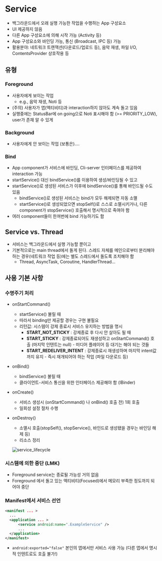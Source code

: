# Service
- 백그라운드에서 오래 실행 가능한 작업을 수행하는 App 구성요소
- UI 제공하지 않음
- 다른 App 구성요소에 의해 시작 가능 (Activity 등)
- App 구성요소와 바인딩 가능, 통신 (Broadcast, IPC 등) 가능
- 활용분야: 네트워크 트랜잭션(다운로드/업로드 등), 음악 재생, 파일 I/O, ContentsProvider 상호작용 등

## 유형
### Foreground
- 사용자에게 보이는 작업
  - e.g., 음악 재생, Noti 등
- (주의) 사용자가 앱(액티비티)과 interaction하지 않아도 계속 돌고 있음
- 실행중에는 StatusBar에 on going으로 Noti 표시해야 함 (>= PRIORITY_LOW), user가 존재 알 수 있게


### Background
- 사용자에게 안 보이는 작업 (보통은)....

### Bind
- App component가 서비스에 바인딩, Cli-server 인터페이스를 제공하여 interaction 가능
- startService() 대신 bindService()를 이용하여 생성/바인딩될 수 있고
- startService()로 생성된 서비스가 이후에 bindService()를 통해 바인드될 수도 있음
  - bindService()로 생성된 서비스는 bind가 모두 해제되면 자동 소멸
  - startService()로 생성되었으면 stopSelf()로 스스로 소멸시키거나, 다른 component가 stopService() 호출해서 명시적으로 죽여야 함
- 여러 component들이 한꺼번에 bind 가능하기도 함

## Service vs. Thread
- 서비스는 백그라운드에서 실행 가능할 뿐이고
- 기본적으로는 main thread에서 돌게 된다. 스레드 자체를 메인으로부터 분리해야 하는 경우(네트워크 작업 등)에는 별도 스레드에서 돌도록 조치해야 함
  - Thread, AsyncTask, Coroutine, HandlerThread...
  
## 사용 기본 사항
### 수명주기 처리
- onStartCommand()
  - startService() 불릴 때
  - 따라서 binding만 제공할 경우는 구현 불필요
  - 리턴값: 시스템이 강제 종료시 서비스 유지하는 방법을 명시
    - **START_NOT_STICKY** : 강제종료 후 다시 안 살아도 될 때
    - **START_STICKY** : 강제종료되어도 재생성하고 onStartCommand() 호출 (마지막 인텐트는 null) - 미디어 플레이어 등 대기는 해야 되는 것들
    - **START_REDELIVER_INTENT** : 강제종료시 재생성하며 마지막 intent값까지 유지 - 즉시 재개되어야 하는 작업 (파일 다운로드 등)
  
- onBind()
  - bindService() 불릴 때
  - 클라이언트-서비스 통신을 위한 인터페이스 제공해야 함 (IBinder)
  
- onCreate()
  - 서비스 생성시 (onStartCommand() 나 onBind() 호출 전) 1회 호출
  - 일회성 설정 절차 수행
  
- onDestroy()  
  - 소멸시 호출(stopSelf(), stopService(), 바인드로 생성됐을 경우는 바인딩 해제 등)
  - 리소스 정리
  
  ![service_lifecycle](https://user-images.githubusercontent.com/57291261/101259162-873e4c00-376a-11eb-8e8c-017182d3caba.png)

  
### 시스템에 의한 중단 (LMK)
- Foreground service는 종료될 가능성 거의 없음
- Foreground 에서 돌고 있는 액티비티(Focused)에서 메모리 부족한 정도까지 되어야 중단

### Manifest에서 서비스 선언
```xml
<manifest ... >
  ...
  <application ... >
      <service android:name=".ExampleService" />
      ...
  </application>
</manifest>
```
- `android:exported="false"` 본인의 앱에서만 서비스 사용 가능 (다른 앱에서 명시적 인텐트로도 호출 불가!)
